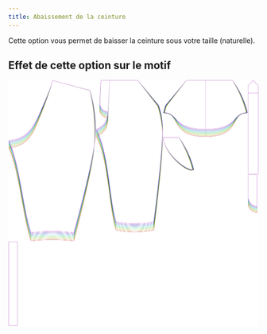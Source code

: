 ```yaml
---
title: Abaissement de la ceinture
---
```


Cette option vous permet de baisser la ceinture sous votre taille (naturelle).


## Effet de cette option sur le motif
![Cette image montre l'effet de cette option en superposant plusieurs variantes qui ont une valeur différente pour cette option](cornelius_waistbandbelowwaist_sample.svg "Effet de cette option sur le motif")